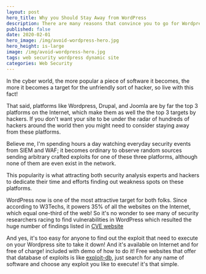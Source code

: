 ```yaml
---
layout: post
hero_title: Why you Should Stay Away from WordPress
description: There are many reasons that convince you to go for Wordpress, yet, I will tell you the better reasons that you should not!
published: false
date: 2020-02-01
hero_image: /img/avoid-wordpress-hero.jpg
hero_height: is-large
image: /img/avoid-wordpress-hero.jpg
tags: web security wordpress dynamic site
categories: Web Security
---
```


In the cyber world, the more popular a piece of software it becomes, the more it becomes a target for the unfriendly sort of hacker, so live with this fact!

That said, platforms like Wordpress, Drupal, and Joomla are by far the top 3 platforms on the Internet, which make them as well the the top 3 targets by hackers. If you don't want your site to be under the radar of hundreds of hackers around the world then you might need to consider staying away from these platforms. 

Believe me, I'm spending hours a day watching everyday security events from SIEM and WAF; it becomes ordinary to observe random sources sending arbitrary crafted exploits for one of these three platforms, although none of them are even exist in the network.

This popularity is what attracting both security analysis experts and hackers to dedicate their time and efforts finding out weakness spots on these platforms. 

WordPress now is one of the most attractive target for both folks. Since according to W3Techs, it powers 35% of all the websites on the Internet, which equal one-third of the web! So it's no wonder to see many of security researchers racing to find vulnerabilities in WordPress which resulted the huge number of findings listed in [CVE website](https://cve.mitre.org/cgi-bin/cvekey.cgi?keyword=wordpress)

And yes, it's too easy for anyone to find out the exploit that need to execute on your Wordpress site to take it down! And it's available on Internet and for free of charge! included with demo of how to do it! Free websites that offer that database of exploits is like [exploit-db](https://www.exploit-db.com/), just search for any name of software and choose any exploit you like to execute! it's that simple.